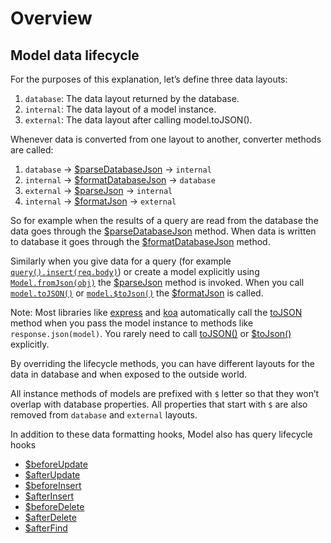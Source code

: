 # Overview

## Model data lifecycle

For the purposes of this explanation, let’s define three data layouts:

1. `database`: The data layout returned by the database.
2. `internal`: The data layout of a model instance.
3. `external`: The data layout after calling model.toJSON().

Whenever data is converted from one layout to another, converter methods are called:

1. `database` -> [\$parseDatabaseJson](/api/model/instance-methods.html#parsedatabasejson) -> `internal`
2. `internal` -> [\$formatDatabaseJson](/api/model/instance-methods.html#formatdatabasejson) -> `database`
3. `external` -> [\$parseJson](/api/model/instance-methods.html#parsejson) -> `internal`
4. `internal` -> [\$formatJson](/api/model/instance-methods.html#formatjson) -> `external`

So for example when the results of a query are read from the database the data goes through the [\$parseDatabaseJson](/api/model/instance-methods.html#parsedatabasejson) method. When data is written to database it goes through the [\$formatDatabaseJson](/api/model/instance-methods.html#formatdatabasejson) method.

Similarly when you give data for a query (for example [`query().insert(req.body)`](/api/query-builder/mutate-methods.html#insert)) or create a model explicitly using [`Model.fromJson(obj)`](/api/model/static-methods.html#static-fromjson) the [\$parseJson](/api/model/instance-methods.html#parsejson) method is invoked. When you call [`model.toJSON()`](/api/model/instance-methods.html#tojson) or [`model.$toJson()`](/api/model/instance-methods.html#tojson) the [\$formatJson](/api/model/instance-methods.html#formatjson) is called.

Note: Most libraries like [express](https://expressjs.com/en/index.html) and [koa](https://koajs.com/) automatically call the [toJSON](/api/model/instance-methods.html#tojson) method when you pass the model instance to methods like `response.json(model)`. You rarely need to call [toJSON()](/api/model/instance-methods.html#tojson) or [\$toJson()](/api/model/instance-methods.html#tojson) explicitly.

By overriding the lifecycle methods, you can have different layouts for the data in database and when exposed to the outside world.

All instance methods of models are prefixed with `$` letter so that they won’t overlap with database properties. All properties that start with `$` are also removed from `database` and `external` layouts.

In addition to these data formatting hooks, Model also has query lifecycle hooks

- [\$beforeUpdate](/api/model/instance-methods.html#beforeupdate)
- [\$afterUpdate](/api/model/instance-methods.html#afterupdate)
- [\$beforeInsert](/api/model/instance-methods.html#beforeinsert)
- [\$afterInsert](/api/model/instance-methods.html#afterinsert)
- [\$beforeDelete](/api/model/instance-methods.html#beforedelete)
- [\$afterDelete](/api/model/instance-methods.html#afterdelete)
- [\$afterFind](/api/model/instance-methods.html#afterfind)
